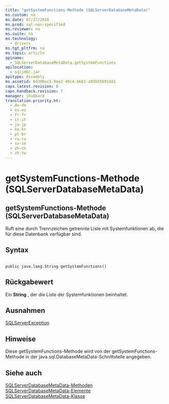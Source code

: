 ```yaml
---
title: "getSystemFunctions-Methode (SQLServerDatabaseMetaData)"
ms.custom: na
ms.date: 07/27/2016
ms.prod: sql-non-specified
ms.reviewer: na
ms.suite: na
ms.technology: 
  - drivers
ms.tgt_pltfrm: na
ms.topic: article
apiname: 
  - SQLServerDatabaseMetaData.getSystemFunctions
apilocation: 
  - sqljdbc.jar
apitype: Assembly
ms.assetid: 6d390ec5-9ee2-49c4-b661-a93b55691dd1
caps.latest.revision: 8
caps.handback.revision: 7
manager: jhubbard
translation.priority.ht: 
  - de-de
  - es-es
  - fr-fr
  - it-it
  - ja-jp
  - ko-kr
  - pt-br
  - ru-ru
  - sv-se
  - zh-cn
  - zh-tw
---
```

# getSystemFunctions-Methode (SQLServerDatabaseMetaData)
    
## getSystemFunctions\-Methode \(SQLServerDatabaseMetaData\)  
 Ruft eine durch Trennzeichen getrennte Liste mit Systemfunktionen ab, die für diese Datenbank verfügbar sind.  
  
## Syntax  
  
```  
  
public java.lang.String getSystemFunctions()  
```  
  
## Rückgabewert  
 Ein **String** , der die Liste der Systemfunktionen beinhaltet.  
  
## Ausnahmen  
 [SQLServerException](../content/SQLServerException-Class.md)  
  
## Hinweise  
 Diese getSystemFunctions\-Methode wird von der getSystemFunctions\-Methode in der java.sql.DatabaseMetaData\-Schnittstelle angegeben.  
  
## Siehe auch  
 [SQLServerDatabaseMetaData-Methoden](../content/SQLServerDatabaseMetaData-Methods.md)   
 [SQLServerDatabaseMetaData-Elemente](../content/SQLServerDatabaseMetaData-Members.md)   
 [SQLServerDatabaseMetaData-Klasse](../content/SQLServerDatabaseMetaData-Class.md)  
  
  